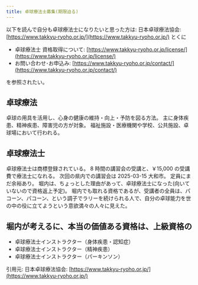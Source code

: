 ```yaml
---
title: 卓球療法士募集(期限迫る)
---
```


以下を読んで自分も卓球療法士になりたいと思った方は:
日本卓球療法協会: [https://www.takkyu-ryoho.or.jp/](https://www.takkyu-ryoho.or.jp/)
とくに
- 卓球療法士 資格取得について: [https://www.takkyu-ryoho.or.jp/license/](https://www.takkyu-ryoho.or.jp/license/)
- お問い合わせ･お申込み: [https://www.takkyu-ryoho.or.jp/contact/](https://www.takkyu-ryoho.or.jp/contact/)

を参照されたい。

## 卓球療法
卓球の用具を活用し、心身の健康の維持・向上・予防を図る方法。
主に身体疾患、精神疾患、障害児の方が対象。
福祉施設・医療機関や学校、公共施設、卓球場において行われる。

## 卓球療法士
卓球療法士は商標登録されている。
8 時間の講習会の受講と、￥15,000 の受講費で療法士になれる。
次回の県内での講習会は 2025-03-15 大和市。
定員にまだ余裕あり。
堀内は、ちょっとした理由があって、卓球療法士になった(向いていないので資格返上予定)。
堀内でも取れる資格であるが、受講者の全員は、パコーン、パコーン、という調子でラリーを続けられる人で、自分の卓球能力を世の中の役に立てようという意欲満々の人々に見えた。

## 堀内が考えるに、本当の価値ある資格は、上級資格の
- 卓球療法士インストラクター（身体疾患・認知症）
- 卓球療法士インストラクター（精神疾患）
- 卓球療法士インストラクター（パーキンソン）

引用元: 日本卓球療法協会: [https://www.takkyu-ryoho.or.jp/](https://www.takkyu-ryoho.or.jp/)

